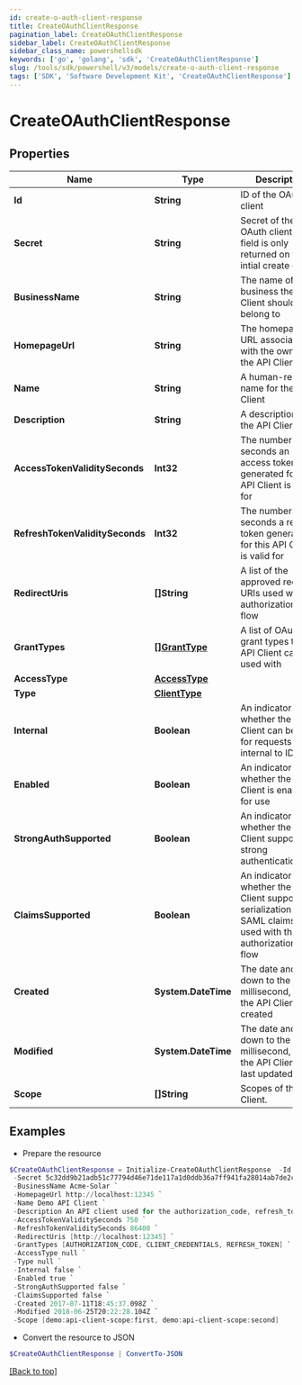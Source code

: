 ```yaml
---
id: create-o-auth-client-response
title: CreateOAuthClientResponse
pagination_label: CreateOAuthClientResponse
sidebar_label: CreateOAuthClientResponse
sidebar_class_name: powershellsdk
keywords: ['go', 'golang', 'sdk', 'CreateOAuthClientResponse'] 
slug: /tools/sdk/powershell/v3/models/create-o-auth-client-response
tags: ['SDK', 'Software Development Kit', 'CreateOAuthClientResponse']
---
```



# CreateOAuthClientResponse

## Properties

Name | Type | Description | Notes
------------ | ------------- | ------------- | -------------
**Id** |  **String** | ID of the OAuth client | 
**Secret** |  **String** | Secret of the OAuth client (This field is only returned on the intial create call.) | 
**BusinessName** |  **String** | The name of the business the API Client should belong to | 
**HomepageUrl** |  **String** | The homepage URL associated with the owner of the API Client | 
**Name** |  **String** | A human-readable name for the API Client | 
**Description** |  **String** | A description of the API Client | 
**AccessTokenValiditySeconds** |  **Int32** | The number of seconds an access token generated for this API Client is valid for | 
**RefreshTokenValiditySeconds** |  **Int32** | The number of seconds a refresh token generated for this API Client is valid for | 
**RedirectUris** |  **[]String** | A list of the approved redirect URIs used with the authorization_code flow | 
**GrantTypes** |  [**[]GrantType**](grant-type) | A list of OAuth 2.0 grant types this API Client can be used with | 
**AccessType** |  [**AccessType**](access-type) |  | 
**Type** |  [**ClientType**](client-type) |  | 
**Internal** |  **Boolean** | An indicator of whether the API Client can be used for requests internal to IDN | 
**Enabled** |  **Boolean** | An indicator of whether the API Client is enabled for use | 
**StrongAuthSupported** |  **Boolean** | An indicator of whether the API Client supports strong authentication | 
**ClaimsSupported** |  **Boolean** | An indicator of whether the API Client supports the serialization of SAML claims when used with the authorization_code flow | 
**Created** |  **System.DateTime** | The date and time, down to the millisecond, when the API Client was created | 
**Modified** |  **System.DateTime** | The date and time, down to the millisecond, when the API Client was last updated | 
**Scope** |  **[]String** | Scopes of the API Client. | 

## Examples

- Prepare the resource
```powershell
$CreateOAuthClientResponse = Initialize-CreateOAuthClientResponse  -Id 2c9180835d2e5168015d32f890ca1581 `
 -Secret 5c32dd9b21adb51c77794d46e71de117a1d0ddb36a7ff941fa28014ab7de2cf3 `
 -BusinessName Acme-Solar `
 -HomepageUrl http://localhost:12345 `
 -Name Demo API Client `
 -Description An API client used for the authorization_code, refresh_token, and client_credentials flows `
 -AccessTokenValiditySeconds 750 `
 -RefreshTokenValiditySeconds 86400 `
 -RedirectUris [http://localhost:12345] `
 -GrantTypes [AUTHORIZATION_CODE, CLIENT_CREDENTIALS, REFRESH_TOKEN] `
 -AccessType null `
 -Type null `
 -Internal false `
 -Enabled true `
 -StrongAuthSupported false `
 -ClaimsSupported false `
 -Created 2017-07-11T18:45:37.098Z `
 -Modified 2018-06-25T20:22:28.104Z `
 -Scope [demo:api-client-scope:first, demo:api-client-scope:second]
```

- Convert the resource to JSON
```powershell
$CreateOAuthClientResponse | ConvertTo-JSON
```


[[Back to top]](#) 

